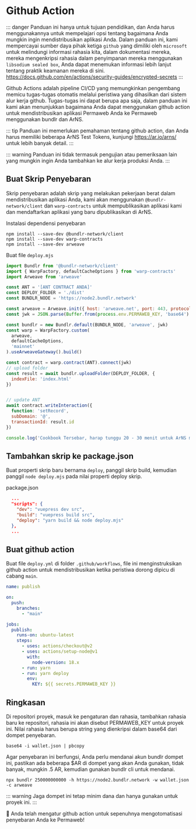 # Github Action

::: danger
Panduan ini hanya untuk tujuan pendidikan, dan Anda harus menggunakannya untuk mempelajari opsi tentang bagaimana Anda mungkin ingin mendistribusikan aplikasi Anda. Dalam panduan ini, kami mempercayai sumber daya pihak ketiga `github` yang dimiliki oleh `microsoft` untuk melindungi informasi rahasia kita, dalam dokumentasi mereka, mereka mengenkripsi rahasia dalam penyimpanan mereka menggunakan `libsodium sealed box`, Anda dapat menemukan informasi lebih lanjut tentang praktik keamanan mereka di sini. https://docs.github.com/en/actions/security-guides/encrypted-secrets 
:::

Github Actions adalah pipeline CI/CD yang memungkinkan pengembang memicu tugas-tugas otomatis melalui peristiwa yang dihasilkan dari sistem alur kerja github. Tugas-tugas ini dapat berupa apa saja, dalam panduan ini kami akan menunjukkan bagaimana Anda dapat menggunakan github action untuk mendistribusikan aplikasi Permaweb Anda ke Permaweb menggunakan bundlr dan ArNS.

::: tip
Panduan ini memerlukan pemahaman tentang github action, dan Anda harus memiliki beberapa ArNS Test Tokens, kunjungi https://ar.io/arns/ untuk lebih banyak detail.
:::

::: warning
Panduan ini tidak termasuk pengujian atau pemeriksaan lain yang mungkin ingin Anda tambahkan ke alur kerja produksi Anda.
:::

## Buat Skrip Penyebaran

Skrip penyebaran adalah skrip yang melakukan pekerjaan berat dalam mendistribusikan aplikasi Anda, kami akan menggunakan `@bundlr-network/client` dan `warp-contracts` untuk mempublikasikan aplikasi kami dan mendaftarkan aplikasi yang baru dipublikasikan di ArNS.

Instalasi dependensi penyebaran

```console
npm install --save-dev @bundlr-network/client
npm install --save-dev warp-contracts
npm install --save-dev arweave
```

Buat file `deploy.mjs`

```js
import Bundlr from '@bundlr-network/client'
import { WarpFactory, defaultCacheOptions } from 'warp-contracts'
import Arweave from 'arweave'

const ANT = '[ANT CONTRACT ANDA]'
const DEPLOY_FOLDER = './dist'
const BUNDLR_NODE = 'https://node2.bundlr.network'

const arweave = Arweave.init({ host: 'arweave.net', port: 443, protocol: 'https' })
const jwk = JSON.parse(Buffer.from(process.env.PERMAWEB_KEY, 'base64').toString('utf-8'))

const bundlr = new Bundlr.default(BUNDLR_NODE, 'arweave', jwk)
const warp = WarpFactory.custom(
  arweave,
  defaultCacheOptions,
  'mainnet'
).useArweaveGateway().build()

const contract = warp.contract(ANT).connect(jwk)
// upload folder
const result = await bundlr.uploadFolder(DEPLOY_FOLDER, {
  indexFile: 'index.html'
})


// update ANT
await contract.writeInteraction({
  function: 'setRecord',
  subDomain: '@',
  transactionId: result.id
})

console.log('Cookbook Tersebar, harap tunggu 20 - 30 menit untuk ArNS memperbarui!')
```

## Tambahkan skrip ke package.json

Buat properti skrip baru bernama `deploy`, panggil skrip build, kemudian panggil `node deploy.mjs` pada nilai properti deploy skrip.

package.json

```json
  ...
  "scripts": {
    "dev": "vuepress dev src",
    "build": "vuepress build src",
    "deploy": "yarn build && node deploy.mjs"
  },
  ...
```


## Buat github action

Buat file `deploy.yml` di folder `.github/workflows`, file ini menginstruksikan github action untuk mendistribusikan ketika peristiwa dorong dipicu di cabang `main`.

```yml
name: publish 

on:
  push:
    branches:
      - "main"

jobs:
  publish:
    runs-on: ubuntu-latest
    steps:
      - uses: actions/checkout@v2
      - uses: actions/setup-node@v1
        with:
          node-version: 18.x
      - run: yarn
      - run: yarn deploy
        env:
          KEY: ${{ secrets.PERMAWEB_KEY }}
```

## Ringkasan

Di repositori proyek, masuk ke pengaturan dan rahasia, tambahkan rahasia baru ke repositori, rahasia ini akan disebut PERMAWEB_KEY untuk proyek ini. Nilai rahasia harus berupa string yang dienkripsi dalam base64 dari dompet penyebaran.

```console
base64 -i wallet.json | pbcopy
```

Agar penyebaran ini berfungsi, Anda perlu mendanai akun bundlr dompet ini, pastikan ada beberapa $AR di dompet yang akan Anda gunakan, tidak banyak, mungkin .5 AR, kemudian gunakan bundlr cli untuk mendanai.

```console
npx bundlr 250000000000 -h https://node2.bundlr.network -w wallet.json -c arweave
```

::: warning
Jaga dompet ini tetap minim dana dan hanya gunakan untuk proyek ini.
:::

:tada: Anda telah mengatur github action untuk sepenuhnya mengotomatisasi penyebaran Anda ke Permaweb!